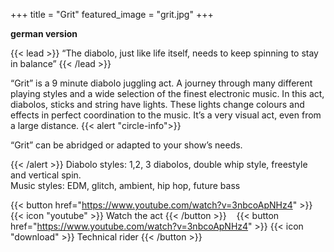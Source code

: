+++
title = "Grit"
featured_image = "grit.jpg"
+++

**german version**

{{< lead >}}
“The diabolo, just like life itself, needs to keep spinning to stay in balance”
{{< /lead >}}

“Grit” is a 9 minute diabolo juggling act. 
A journey through many different playing styles and a wide selection of the finest electronic music.
In this act, diabolos, sticks and string have lights. These lights change colours and effects in perfect coordination to the music. It’s a very visual act, even from a large distance.
{{< alert "circle-info">}}

“Grit” can be abridged or adapted to your show’s needs.

{{< /alert >}}
Diabolo styles: 1,2, 3 diabolos, double whip style, freestyle and vertical spin.  
Music styles: EDM, glitch, ambient, hip hop, future bass


{{< button href="https://www.youtube.com/watch?v=3nbcoApNHz4" >}}
{{< icon "youtube" >}} Watch the act
{{< /button >}}
<a>&nbsp;&nbsp;</a>
{{< button href="https://www.youtube.com/watch?v=3nbcoApNHz4" >}}
{{< icon "download" >}} Technical rider
{{< /button >}}



